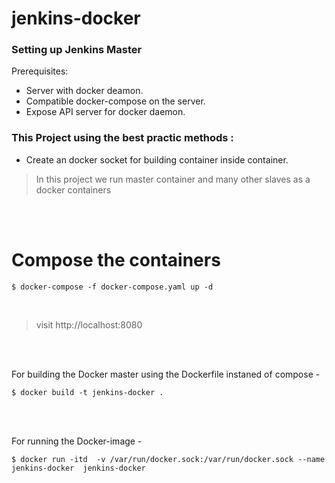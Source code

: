# jenkins-docker


### Setting up Jenkins Master 
Prerequisites: 
* Server with docker deamon.
* Compatible docker-compose on the server.
* Expose API server for docker daemon.

### This Project using the best practic methods : 

* Create an docker socket for building container inside container.
> In this project we run master container and many other slaves as a docker containers
<br /> 
<br /> 

# Compose the containers 
    $ docker-compose -f docker-compose.yaml up -d

<br /> 

> visit http://localhost:8080

<br /> 
<br /> 

For building the Docker master using the Dockerfile instaned of compose - 

    $ docker build -t jenkins-docker .

<br /> 
<br /> 

For running the Docker-image - 

    $ docker run -itd  -v /var/run/docker.sock:/var/run/docker.sock --name jenkins-docker  jenkins-docker




